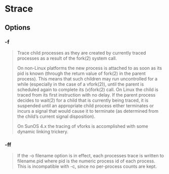 # Strace

## Options

### -f

> Trace child processes as they are created by currently traced processes as a result of the fork(2) system call.
> 
> On non-Linux platforms the new process is attached to as soon as its pid is known (through the return value of fork(2) in the parent process). This means that such children may run uncontrolled  for  a  while (especially in the case of a vfork(2)), until the parent is scheduled again to complete its (v)fork(2) call.  On Linux the child is traced from its first instruction with no delay. If the parent process decides to wait(2) for a child that is currently being traced, it is suspended until an appropriate child process either terminates or incurs a signal that would cause it to terminate (as determined from the child’s current signal disposition).
> 
> On SunOS 4.x the tracing of vforks is accomplished with some dynamic linking trickery.


### -ff

> If  the  -o  filename option is in effect, each processes trace is written to filename.pid where pid is the numeric process id of each process.  This is incompatible with -c, since no per-process counts are kept.
